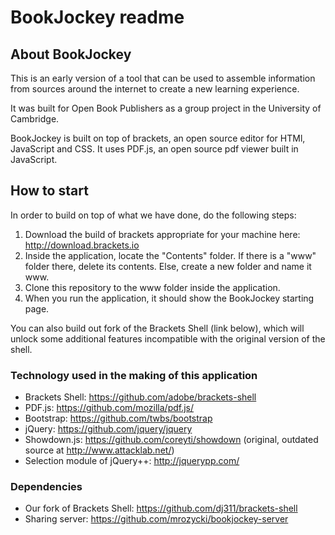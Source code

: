 # BookJockey readme

## About BookJockey

This is an early version of a tool that can be used to assemble information from sources around the internet to create a new learning experience.

It was built for Open Book Publishers as a group project in the University of Cambridge.

BookJockey is built on top of brackets, an open source editor for HTMl, JavaScript and CSS. It uses PDF.js, an open source pdf viewer built in JavaScript.



## How to start 

In order to build on top of what we have done, do the following steps:

  1. Download the build of brackets appropriate for your machine here: http://download.brackets.io
  2. Inside the application, locate the "Contents" folder. If there is a "www" folder there, delete its contents. Else, create a new folder and name it www.
  3. Clone this repository to the www folder inside the application.
  4. When you run the application, it should show the BookJockey starting page.

You can also build out fork of the Brackets Shell (link below), which will unlock some additional features incompatible with the original version of the shell.


### Technology used in the making of this application

  * Brackets Shell:  https://github.com/adobe/brackets-shell
  * PDF.js:    https://github.com/mozilla/pdf.js/
  * Bootstrap: https://github.com/twbs/bootstrap
  * jQuery:    https://github.com/jquery/jquery
  * Showdown.js:    https://github.com/coreyti/showdown (original, outdated source at http://www.attacklab.net/)
  * Selection module of jQuery++: http://jquerypp.com/

### Dependencies

  * Our fork of Brackets Shell:  https://github.com/dj311/brackets-shell
  * Sharing server:  https://github.com/mrozycki/bookjockey-server
